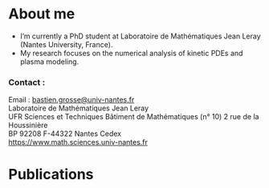 # About me

-  I’m currently a PhD student at Laboratoire de Mathématiques Jean Leray (Nantes University, France).
-  My research focuses on the numerical analysis of kinetic PDEs and plasma modeling.

### Contact :
Email : bastien.grosse@univ-nantes.fr \
Laboratoire de Mathématiques Jean Leray \
UFR Sciences et Techniques Bâtiment de Mathématiques (n° 10) 2 rue de la Houssinière \
BP 92208 F-44322 Nantes Cedex \
https://www.math.sciences.univ-nantes.fr 


# Publications
